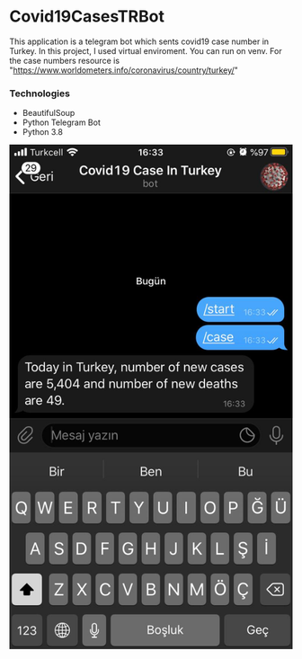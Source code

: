 # Covid19CasesTRBot

This application is a telegram bot which sents covid19 case number in Turkey. In this project, I used virtual enviroment. You can run on venv. For the case numbers 
resource is "https://www.worldometers.info/coronavirus/country/turkey/"

### Technologies
* BeautifulSoup
* Python Telegram Bot
* Python 3.8

<img src="https://github.com/ecemboluk/Covid19CasesTRBot/blob/main/WhatsApp%20Image%202021-07-13%20at%2016.37.31.jpeg" />
